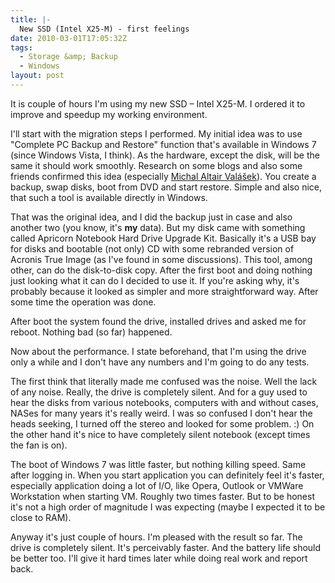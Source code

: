 ```yaml
---
title: |-
  New SSD (Intel X25-M) - first feelings
date: 2010-03-01T17:05:32Z
tags:
  - Storage &amp; Backup
  - Windows
layout: post
---
```

It is couple of hours I'm using my new SSD – Intel X25-M. I ordered it to improve and speedup my working environment.

I'll start with the migration steps I performed. My initial idea was to use "Complete PC Backup and Restore" function that's available in Windows 7 (since Windows Vista, I think). As the hardware, except the disk, will be the same it should work smoothly. Research on some blogs and also some friends confirmed this idea (especially  [Michal Altair Valášek][1]). You create a backup, swap disks, boot from DVD and start restore. Simple and also nice, that such a tool is available directly in Windows.

That was the original idea, and I did the backup just in case and also another two (you know, it's **my** data). But my disk came with something called Apricorn Notebook Hard Drive Upgrade Kit. Basically it's a USB bay for disks and bootable (not only) CD with some rebranded version of Acronis True Image (as I've found in some discussions). This tool, among other, can do the disk-to-disk copy.  After the first boot and doing nothing just looking what it can do I decided to use it. If you're asking why, it's probably because it looked as simpler and more straightforward way. After some time the operation was done.

After boot the system found the drive, installed drives and asked me for reboot. Nothing bad (so far) happened.

Now about the performance. I state beforehand, that I'm using the drive only a while and I don't have any numbers and I'm going to do any tests.

The first think that literally made me confused was the noise. Well the lack of any noise. Really, the drive is completely silent. And for a guy used to hear the disks from various notebooks, computers with and without cases, NASes for many years it's really weird. I was so confused I don't hear the heads seeking, I turned off the stereo and looked for some problem. :) On the other hand it's nice to have completely silent notebook (except times the fan is on).

The boot of Windows 7 was little faster, but nothing killing speed. Same after logging in. When you start application you can definitely feel it's faster, especially application doing a lot of I/O, like Opera, Outlook or VMWare Workstation when starting VM. Roughly two times faster. But to be honest it's not a high order of magnitude I was expecting (maybe I expected it to be close to RAM).

Anyway it's just couple of hours. I'm pleased with the result so far. The drive is completely silent. It's perceivably faster. And the battery life should be better too. I'll give it hard times later while doing real work and report back.

[1]:  http://www.aspnet.cz/Authors/1-michal-altair-valasek.aspx
